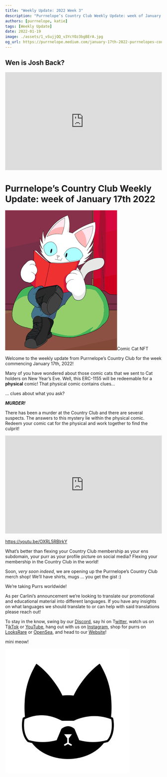 ```yaml
---
title: "Weekly Update: 2022 Week 3"
description: "Purrnelope’s Country Club Weekly Update: week of January 17th 2022"
authors: [purrnelope, katie]
tags: [Weekly Update]
date: 2022-01-19
image: ./assets/1_vSujjQQ_v3YcYOz3bgBErA.jpg
og_url: https://purrnelope.medium.com/january-17th-2022-purrnelopes-country-club-weekly-update-4a771c189c68
---
```


<!--truncate-->

## Wen is Josh Back?

<iframe width="100%" height="315" src="https://www.youtube.com/embed/rcgZVt9h1bg" title="YouTube video player" frameborder="0" allow="accelerometer; autoplay; clipboard-write; encrypted-media; gyroscope; picture-in-picture" allowFullScreen></iframe>

# Purrnelope’s Country Club Weekly Update: week of January 17th 2022

![](./assets/1_J3KkPNoQy-Xba-1jRce02Q_resize.gif)Comic Cat NFT

Welcome to the weekly update from Purrnelope’s Country Club for the week commencing January 17th, 2022!

Many of you have wondered about those comic cats that we sent to Cat holders on New Year’s Eve. Well, this ERC-1155 will be redeemable for a **physical** comic! That physical comic contains clues…

… clues about what you ask?

**_MURDER!_**

There has been a murder at the Country Club and there are several suspects. The answers to this mystery lie within the physical comic. Redeem your comic cat for the physical and work together to find the culprit!

<iframe width="100%" height="315" src="https://www.youtube.com/embed/OXRL5RBlrkY" title="YouTube video player" frameborder="0" allow="accelerometer; autoplay; clipboard-write; encrypted-media; gyroscope; picture-in-picture" allowFullScreen></iframe>

https://youtu.be/OXRL5RBlrkY

What’s better than flexing your Country Club membership as your ens subdomain, your purr as your profile picture on social media? Flexing your membership in the Country Club in the world!

Soon, _very soon indeed_, we are opening up the Purrnelope’s Country Club merch shop! We’ll have shirts, mugs … you get the gist :)

We’re taking Purrs worldwide!

As per Carlini’s announcement we’re looking to translate our promotional and educational material into different languages. If you have any insights on what languages we should translate to or can help with said translations please reach out!

To stay in the know, swing by our [Discord](https://discord.gg/pENe5hw828), say hi on T[witter](https://twitter.com/purrnelopescc), watch us on T[ikTok](https://www.tiktok.com/@purrnelopescountryclub) or [YouTube](https://www.youtube.com/channel/UCDNEK69wV4wkYeIb-WTshUQ), hang out with us on [Instagram](https://www.instagram.com/purrnelopes_country_club/), shop for purrs on [LooksRare](https://looksrare.org/collections/0x9759226B2F8ddEFF81583e244Ef3bd13AAA7e4A1#items) or [OpenSea](https://opensea.io/collection/purrnelopes-country-club?search[sortAscending]=true&search[sortBy]=PRICE&search[toggles][0]=BUY_NOW), and head to our [Website](https://www.purrnelopescountryclub.com/)!

mini meow!

![](./assets/1_vSujjQQ_v3YcYOz3bgBErA.jpg)
